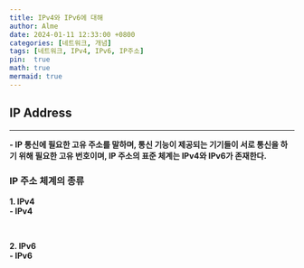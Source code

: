 ```yaml
---
title: IPv4와 IPv6에 대해
author: Alme
date: 2024-01-11 12:33:00 +0800
categories: [네트워크, 개념]
tags: [네트워크, IPv4, IPv6, IP주소]
pin:  true
math: true
mermaid: true
---
```

## <b>IP Address
<hr>
- IP 통신에 필요한 고유 주소를 말하며, 통신 기능이 제공되는 기기들이 서로 통신을 하기 위해 필요한 고유 번호이며,  
  IP 주소의 표준 체계는 <b>IPv4</b>와 <b>IPv6</b>가 존재한다.   

  ### <b> IP 주소 체계의 종류 </b>
  <b>1. IPv4 </b>  
    - IPv4   

  <br>

  <b>2. IPv6 </b>  
    - IPv6  



